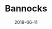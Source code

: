 ---
title: Bannocks
location: Scotland
slug: /bannocks
date: 2019-06-11
featuredImage: ./images/bannocks-004.jpg
category: feature
---